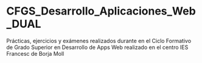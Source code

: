 # CFGS_Desarrollo_Aplicaciones_Web_DUAL
Prácticas, ejercicios y exámenes realizados durante en el Ciclo Formativo de Grado Superior en Desarrollo de Apps Web realizado en el centro IES Francesc de Borja Moll
